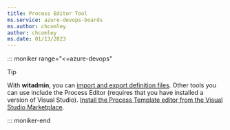 ```yaml
---
title: Process Editor Tool
ms.service: azure-devops-boards
ms.author: chcomley
author: chcomley
ms.date: 01/13/2023 
---
```


::: moniker range="<=azure-devops"

> [!TIP]  
> With **witadmin**, you can [import and export definition files](../reference/witadmin/witadmin-customize-and-manage-objects-for-tracking-work.md). Other tools you can use include the Process Editor (requires that you have installed a version of Visual Studio). [Install the  Process Template editor from the Visual Studio Marketplace](https://marketplace.visualstudio.com/items?itemName=ms-devlabs.msdevlabs-pte).  

::: moniker-end

